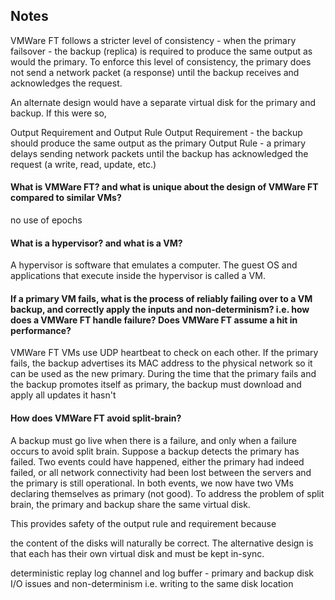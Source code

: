 ## Notes

VMWare FT follows a stricter level of consistency - when the primary failsover - the backup (replica) is required to produce the same output as would the primary. To enforce this level of consistency, the primary does not send a network packet (a response) until the backup receives and acknowledges the request.

An alternate design would have a separate virtual disk for the primary and backup. If this were so,

Output Requirement and Output Rule
Output Requirement - the backup should produce the same output as the primary
Output Rule - a primary delays sending network packets until the backup has acknowledged the request (a write, read, update, etc.)

#### What is VMWare FT? and what is unique about the design of VMWare FT compared to similar VMs?

no use of epochs

#### What is a hypervisor? and what is a VM?

A hypervisor is software that emulates a computer. The guest OS and applications that execute inside the hypervisor is called a VM.

#### If a primary VM fails, what is the process of reliably failing over to a VM backup, and correctly apply the inputs and non-determinism? i.e. how does a VMWare FT handle failure? Does VMWare FT assume a hit in performance?

VMWare FT VMs use UDP heartbeat to check on each other. If the primary fails, the backup advertises its MAC address to the physical network so it can be used as the new primary. During the time that the primary fails and the backup promotes itself as primary, the backup must download and apply all updates it hasn't

#### How does VMWare FT avoid split-brain?

A backup must go live when there is a failure, and only when a failure occurs to avoid split brain. Suppose a backup detects the primary has failed. Two events could have happened, either the primary had indeed failed, or all network connectivity had been lost between the servers and the primary is still operational. In both events, we now have two VMs declaring themselves as primary (not good). To address the problem of split brain, the primary and backup share the same virtual disk.

This provides safety of the output rule and requirement because

the content of the disks will naturally be correct. The alternative design is that each has their own virtual disk and must be kept in-sync.

deterministic replay
log channel and log buffer - primary and backup
disk I/O issues and non-determinism i.e. writing to the same disk location
